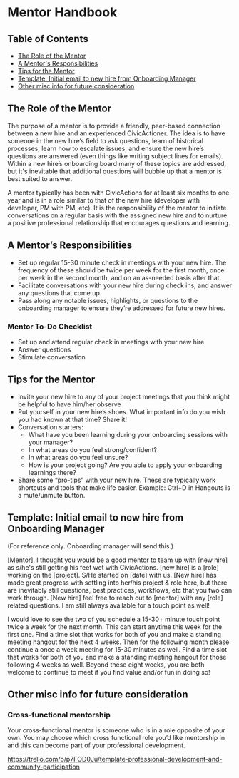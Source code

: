 # Mentor Handbook

## Table of Contents
* [The Role of the Mentor](#role)
* [A Mentor's Responsibilities](#responsibilities)
* [Tips for the Mentor](#tips)
* [Template: Initial email to new hire from Onboarding Manager](#template)
* [Other misc info for future consideration](#misc)

## <a name="role"></a>The Role of the Mentor

The purpose of a mentor is to provide a friendly, peer-based connection between a new hire and an experienced CivicActioner. The idea is to have someone in the new hire’s field to ask questions, learn of historical processes, learn how to escalate issues, and ensure the new hire’s questions are answered (even things like writing subject lines for emails). Within a new hire’s onboarding board many of these topics are addressed, but it's inevitable that additional questions will bubble up that a mentor is best suited to answer.

A mentor typically has been with CivicActions for at least six months to one year and is in a role similar to that of the new hire (developer with developer, PM with PM, etc). It is the responsibility of the mentor to initiate conversations on a regular basis with the assigned new hire and to nurture a positive professional relationship that encourages questions and learning.

## <a name="responsibilities"></a>A Mentor’s Responsibilities

- Set up regular 15-30 minute check in meetings with your new hire. The frequency of these should be twice per week for the first month, once per week in the second month, and on an as-needed basis after that.
- Facilitate conversations with your new hire during check ins, and answer any questions that come up.
- Pass along any notable issues, highlights, or questions to the onboarding manager to ensure they’re addressed for future new hires.

### Mentor To-Do Checklist

- Set up and attend regular check in meetings with your new hire
- Answer questions
- Stimulate conversation

## <a name="tips"></a>Tips for the Mentor

- Invite your new hire to any of your project meetings that you think might be helpful to have him/her observe
- Put yourself in your new hire’s shoes. What important info do you wish you had known at that time?  Share it!
- Conversation starters:
  - What have you been learning during your onboarding sessions with your manager?
  - In what areas do you feel strong/confident?
  - In what areas do you feel unsure?
  - How is your project going? Are you able to apply your onboarding learnings there?
- Share some “pro-tips” with your new hire. These are typically work shortcuts and tools that make life easier. Example: Ctrl+D in Hangouts is a mute/unmute button.


## <a name="template"></a>Template: Initial email to new hire from Onboarding Manager
(For reference only. Onboarding manager will send this.)

[Mentor], I thought you would be a good mentor to team up with [new hire] as s/he's still getting his feet wet with CivicActions. [new hire] is a [role] working on the [project]. S/He started on [date] with us.
[New hire] has made great progress with settling into her/his project & role here, but there are inevitably still questions, best practices, workflows, etc that you two can work through.
[New hire] feel free to reach out to [mentor] with any [role] related questions. I am still always available for a touch point as well!


I would love to see the two of you schedule a 15-30+ minute touch point twice a week for the next month. This can start anytime this week for the first one. Find a time slot that works for both of you and make a standing meeting hangout for the next 4 weeks.
Then for the following month please continue a once a week meeting for 15-30 minutes as well. Find a time slot that works for both of you and make a standing meeting hangout for those following 4 weeks as well.
Beyond these eight weeks, you are both welcome to continue to meet if you find value and/or fun in doing so!

## <a name="misc"></a>Other misc info for future consideration

### Cross-functional mentorship
Your cross-functional mentor is someone who is in a role opposite of your own. You may choose which cross functional role you’d like mentorship in and this can become part of your professional development.

https://trello.com/b/p7FOD0Ju/template-professional-development-and-community-participation
